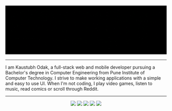 ![banner](https://raw.githubusercontent.com/kausko/kausko/main/BannerFade.gif?token=AMW772TIF2GRHHT5OIOHOEK7UDQNY)
<hr>
I am Kaustubh Odak, a full-stack web and mobile developer pursuing a Bachelor's degree in Computer Engineering from Pune Institute of Computer Technology. I strive to make working applications with a simple and easy to use UI. When I'm not coding, I play video games, listen to music, read comics or scroll through Reddit.
<hr>
<div align="center">

  [<img src="https://img.shields.io/badge/linkedin-%230077B5.svg?&style=for-the-badge&logo=linkedin&logoColor=white" />](https://www.linkedin.com/in/kaustubh-odak/) [<img src="https://img.shields.io/badge/gmail-D14836?&style=for-the-badge&logo=gmail&logoColor=white"/>](mailto:kaustubhodak1@gmail.com)  [<img src="https://img.shields.io/badge/github-%23100000.svg?&style=for-the-badge&logo=github&logoColor=white" />](https://github.com/kausko)  [<img src = "https://img.shields.io/badge/instagram-%23E4405F.svg?&style=for-the-badge&logo=instagram&logoColor=white">](https://www.instagram.com/kaustubh._.o/)  [<img src = "https://img.shields.io/badge/resume-%234285F4.svg?&style=for-the-badge&logo=google-drive&logoColor=white">](https://docs.google.com/document/d/1wA39hnMd3PWe7PiWowReQ5B3jnHjayDTl4P-hv-qLM0/edit)

</div>
